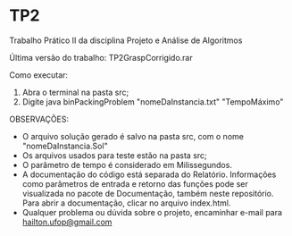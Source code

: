 # TP2
Trabalho Prático II da disciplina Projeto e Análise de Algoritmos

Última versão do trabalho: TP2GraspCorrigido.rar

Como executar:
1. Abra o terminal na pasta src;
2. Digite java binPackingProblem "nomeDaInstancia.txt" "TempoMáximo"

OBSERVAÇÕES: 

  - O arquivo solução gerado é salvo na pasta src, com o nome "nomeDaInstancia.Sol"
  - Os arquivos usados para teste estão na pasta src;
  - O parâmetro de tempo é considerado em Milissegundos.
  - A documentação do código está separada do Relatório. Informações como parâmetros de entrada e retorno
  das funções pode ser visualizada no pacote de Documentação, também neste repositório. Para abrir a documentação, clicar
  no arquivo index.html.
  - Qualquer problema ou dúvida sobre o projeto, encaminhar e-mail para hailton.ufop@gmail.com
